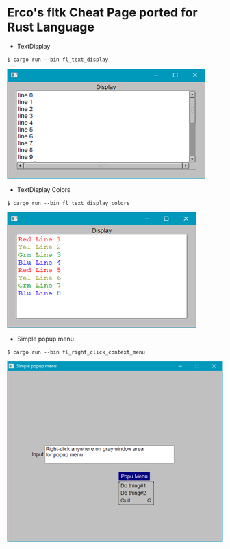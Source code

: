 # Erco's fltk Cheat Page ported for Rust Language

* TextDisplay

```
$ cargo run --bin fl_text_display
```

![](thumbs/fl_text_display.png)

* TextDisplay Colors

```
$ cargo run --bin fl_text_display_colors
```

![](thumbs/fl_text_display_color.png)

* Simple popup menu

```
$ cargo run --bin fl_right_click_context_menu
```

![](thumbs/fl_right_click_context_menu.png)